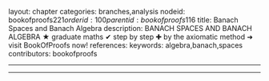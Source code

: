 layout: chapter
categories: branches,analysis
nodeid: bookofproofs$221
orderid: 100
parentid: bookofproofs$116
title: Banach Spaces and Banach Algebra
description: BANACH SPACES AND BANACH ALGEBRA &#9733; graduate maths &#10004; step by step &#10010; by the axiomatic method &#10140; visit BookOfProofs now!
references: 
keywords: algebra,banach,spaces
contributors: bookofproofs

---


---


